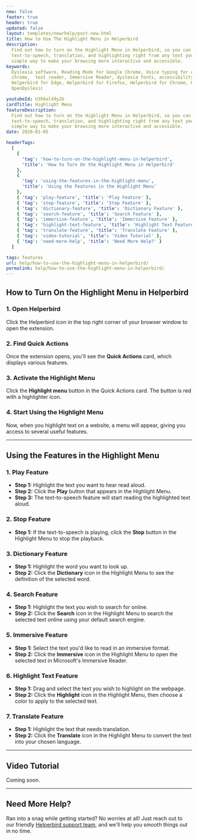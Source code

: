 ```yaml
---
new: false
footer: true
header: true
updated: false
layout: templates/new/help/post-new.html
title: How to Use The Highlight Menu in Helperbird
description:
  Find out how to turn on the Highlight Menu in Helperbird, so you can easily access tools like
  text-to-speech, translation, and highlighting right from any text you select on a webpage. It’s a
  simple way to make your browsing more interactive and accessible.
keywords:
  Dyslexia software, Reading Mode for Google Chrome, Voice typing for chrome, Text to speech for
  chrome,  text reader, Immersive Reader, dyslexia fonts, accessibility software, dyslexia software,
  Helperbird for Edge, Helperbird for Firefox, Helperbird for Chrome, Opendyslexic for Chrome,
  OpenDyslexic

youtubeId: U3h8al49y2U
cardTitle: Highlight Menu
featureDescription:
  Find out how to turn on the Highlight Menu in Helperbird, so you can easily access tools like
  text-to-speech, translation, and highlighting right from any text you select on a webpage. It’s a
  simple way to make your browsing more interactive and accessible.
date: 2020-01-05

headerTags:
  [
    {
      'tag': 'how-to-turn-on-the-highlight-menu-in-helperbird',
      'title': 'How to Turn On the Highlight Menu in Helperbird'
    },
    {
      'tag': 'using-the-features-in-the-highlight-menu',
      'title': 'Using the Features in the Highlight Menu'
    },
    { 'tag': 'play-feature', 'title': 'Play Feature' },
    { 'tag': 'stop-feature', 'title': 'Stop Feature' },
    { 'tag': 'dictionary-feature', 'title': 'Dictionary Feature' },
    { 'tag': 'search-feature', 'title': 'Search Feature' },
    { 'tag': 'immersive-feature', 'title': 'Immersive Feature' },
    { 'tag': 'highlight-text-feature', 'title': 'Highlight Text Feature' },
    { 'tag': 'translate-feature', 'title': 'Translate Feature' },
    { 'tag': 'video-tutorial', 'title': 'Video Tutorial' },
    { 'tag': 'need-more-help', 'title': 'Need More Help?' }
  ]

tags: features
url: help/how-to-use-the-highlight-menu-in-helperbird/
permalink: help/how-to-use-the-highlight-menu-in-helperbird/
---
```


## How to Turn On the Highlight Menu in Helperbird

### 1. Open Helperbird

Click the Helperbird icon in the top right corner of your browser window to open the extension.

### 2. Find Quick Actions

Once the extension opens, you'll see the **Quick Actions** card, which displays various features.

### 3. Activate the Highlight Menu

Click the **Highlight menu** button in the Quick Actions card. The button is red with a highlighter
icon.

### 4. Start Using the Highlight Menu

Now, when you highlight text on a website, a menu will appear, giving you access to several useful
features.

---

## Using the Features in the Highlight Menu

### 1. Play Feature

- **Step 1:** Highlight the text you want to hear read aloud.
- **Step 2:** Click the **Play** button that appears in the Highlight Menu.
- **Step 3:** The text-to-speech feature will start reading the highlighted text aloud.

### 2. Stop Feature

- **Step 1:** If the text-to-speech is playing, click the **Stop** button in the Highlight Menu to
  stop the playback.

### 3. Dictionary Feature

- **Step 1:** Highlight the word you want to look up.
- **Step 2:** Click the **Dictionary** icon in the Highlight Menu to see the definition of the
  selected word.

### 4. Search Feature

- **Step 1:** Highlight the text you wish to search for online.
- **Step 2:** Click the **Search** icon in the Highlight Menu to search the selected text online
  using your default search engine.

### 5. Immersive Feature

- **Step 1:** Select the text you'd like to read in an immersive format.
- **Step 2:** Click the **Immersive** icon in the Highlight Menu to open the selected text in
  Microsoft's Immersive Reader.

### 6. Highlight Text Feature

- **Step 1:** Drag and select the text you wish to highlight on the webpage.
- **Step 2:** Click the **Highlight** icon in the Highlight Menu, then choose a color to apply to
  the selected text.

### 7. Translate Feature

- **Step 1:** Highlight the text that needs translation.
- **Step 2:** Click the **Translate** icon in the Highlight Menu to convert the text into your
  chosen language.

---

## Video Tutorial

Coming soon.

---

## Need More Help?

Ran into a snag while getting started? No worries at all! Just reach out to our friendly
[Helperbird support team](/support), and we'll help you smooth things out in no time.
